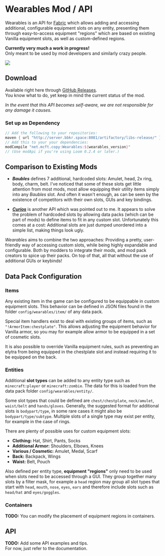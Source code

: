 # Wearables Mod / API

Wearables is an API for [Fabric] which allows adding and accessing additional, configurable equipment slots on any entity, presenting them through easy-to-access equipment "regions" which are based on existing Vanilla equipment slots, as well as custom-defined regions.

**Currently very much a work in progress!**  
Only meant to be used by mod developers and similarly crazy people.

![](docs/screenshot.png)


## Download

Available right here through [GitHub Releases][Releases].  
You know what to do, yet keep in mind the current status of the mod.

*In the event that this API becomes self-aware, we are not responsible for any damage it causes.*


### Set up as Dependency

```gradle
// Add the following to your repositories:
maven { url "http://server.bbkr.space:8081/artifactory/libs-release/" }
// Add this to your your dependencies:
modCompile "net.mcft.copy:Wearables:${wearables_version}"
// (Use modApi if you're using Loom 0.2.4 or later.)
```


## Comparison to Existing Mods

- ***Baubles***
  defines 7 additional, hardcoded slots: Amulet, head, 2x ring, body, charm, belt. I've noticed that some of these slots get little attention from most mods, most allow equipping their utility items simply into any *Baubles* slot. And often it wasn't enough, as can be seen by the existence of competitors with their own slots, GUIs and key bindings.

- ***[Curios]***
  is another API which was pointed out to me. It appears to solve the problem of hardcoded slots by allowing data packs (which can be part of mods) to define items to fit in any custom slot. Unfortunately this comes at a cost: Additional slots are just dumped unordered into a simple list, making things look ugly.

*Wearables* aims to combine the two approaches: Providing a pretty, user-friendly way of accessing custom slots, while being highly expandable and configurable. Both by modders to integrate their mods, and mod pack creators to spice up their packs. On top of that, all that without the use of additional GUIs or keybinds!


## Data Pack Configuration

### Items

Any existing item in the game can be configured to be equippable in custom equipment slots. This behavior can be defined in JSON files found in the folder `config/wearables/item/` of any data pack.

Special item handlers exist to deal with existing groups of items, such as `"!ArmorItem:chestplate"`. This allows adjusting the equipment behavior for Vanilla armor, so you may for example allow armor to be equipped in a set of cosmetic slots.

It is also possible to override Vanilla equipment rules, such as preventing an elytra from being equipped in the chestplate slot and instead requiring it to be equipped on the back.

### Entities

Additional **slot types** can be added to any entity type such as `minecraft:player` or `minecraft:zombie`. The data for this is loaded from the data pack folder `config/wearables/entity/`.

Some slot types that could be defined are `chest/chestplate`, `neck/amulet`, `waist/belt` and `hands/gloves`. Generally, the suggested format for additional slots is `bodypart/type`, in some rare cases it might also be `bodypart/type/subtype`. Multiple slots of a single type may exist per entity, for example in the case of rings.

There are plenty of possible uses for custom equipment slots:

- **Clothing:** Hat, Shirt, Pants, Socks
- **Additional Armor:** Shoulders, Elbows, Knees
- **Various / Cosmetic:** Amulet, Medal, Scarf
- **Back:** Backpack, Wings
- **Waist:** Belt, Pouch

Also defined per entity type, **equipment "regions"** only need to be used when slots need to be accessed through a GUI. They group together many slots by a filter mask, for example a `head` region may group all slot types that start with `head`, `mouth`, `nose`, `eyes`, `ears` and therefore include slots such as `head/hat` and `eyes/goggles`.

### Containers

**TODO:** You can modify the placement of equipment regions in containers.


## API

**TODO:** Add some API examples and tips.  
For now, just refer to the documentation.


[Fabric]:   https://fabricmc.net/
[Releases]: https://github.com/copygirl/Wearables/releases
[Curios]:   https://github.com/TheIllusiveC4/Curios

